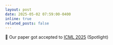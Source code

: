 ```yaml
---
layout: post
date: 2025-05-02 07:59:00-0400
inline: true
related_posts: false
---
```


📝 Our paper got accepted to [ICML 2025](https://arxiv.org/abs/2502.06737) (Spotlight)